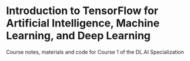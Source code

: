 # Introduction to TensorFlow for Artificial Intelligence, Machine Learning, and Deep Learning

Course notes, materials and code for Course 1 of the DL.AI Specialization

